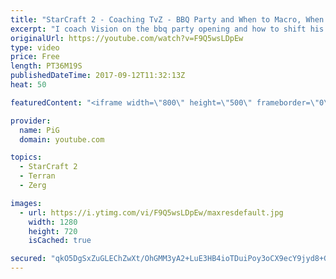 ```yaml
---
title: "StarCraft 2 - Coaching TvZ - BBQ Party and When to Macro, When to Micro"
excerpt: "I coach Vision on the bbq party opening and how to shift his focus from micro into macro at the right times -- Watch live at https://www.twitch.tv/x5_pig"
originalUrl: https://youtube.com/watch?v=F9Q5wsLDpEw
type: video
price: Free
length: PT36M19S
publishedDateTime: 2017-09-12T11:32:13Z
heat: 50

featuredContent: "<iframe width=\"800\" height=\"500\" frameborder=\"0\" src=\"https://www.youtube.com/embed/F9Q5wsLDpEw\" allow=\"accelerometer; autoplay; encrypted-media; gyroscope; picture-in-picture\" allowfullscreen></iframe>"

provider:
  name: PiG
  domain: youtube.com

topics:
  - StarCraft 2
  - Terran
  - Zerg

images:
  - url: https://i.ytimg.com/vi/F9Q5wsLDpEw/maxresdefault.jpg
    width: 1280
    height: 720
    isCached: true

secured: "qkO5DgSxZuGLEChZwXt/OhGMM3yA2+LuE3HB4ioTDuiPoy3oCX9ecY9jyd8+Gllbkv59uoKfPjpmDlnq1TJeAo560kaT0ZX0H+vgefvhIxCQSj3YgpR1nFAy7S5M6Avj2NlZQZSSCuM3EXRK6YTXrJgQj93lI9rekKqoFeqpCFVe2FClvphVWQHoSjx/cbrmrxuAY3AKwuUgDeZM9aCMN3417nLA1ip0c1FWeQnRVigHCJFpVAi7RbWJZlxJEVfzx0WUSQTZRx4OC/LeXWH8IVHbtBDopMSq0n+r45T/K+luGb1nUTHTLMgIkOV1CVvw8RDryWLTLrjCn1bkDv9D4DDYrzHlo9dr8ZzKZv5muUq8sQOEkHAfydBMsEVGbJ1z642tL80HvLcbaBag1Hrx5CYoUbiY/0wiy2ob0MuZ+Vk=;HPQ8qcAsKfoaSqpjRes7VA=="
---
```


